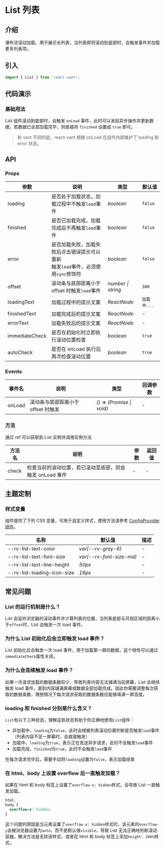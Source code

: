 # List 列表

## 介绍

瀑布流滚动加载，用于展示长列表，当列表即将滚动到底部时，会触发事件并加载更多列表项。

## 引入

```js
import { List } from 'react-vant';
```

## 代码演示

### 基础用法

List 组件滚动到底部时，会触发 `onLoad` 事件，此时可以发起异步操作并更新数据，若数据已全部加载完毕，则直接将 `finished` 设置成 `true` 即可。

> 和 vant 不同的是，react-vant 根据 onLoad 在组件内部维护了 loading 和 error 状态。

## API

### Props

| 参数 | 说明 | 类型 | 默认值 |
| --- | --- | --- | --- |
| loading | 是否处于加载状态，加载过程中不触发`load`事件 | _boolean_ | `false` |
| finished | 是否已加载完成，加载完成后不再触发`load`事件 | _boolean_ | `false` |
| error | 是否加载失败，加载失败后点击错误提示可以重新<br>触发`load`事件，必须使用`sync`修饰符 | _boolean_ | `false` |
| offset | 滚动条与底部距离小于 offset 时触发`load`事件 | _number \| string_ | `300` |
| loadingText | 加载过程中的提示文案 | _ReactNode_ | `加载中...` |
| finishedText | 加载完成后的提示文案 | _ReactNode_ | - |
| errorText | 加载失败后的提示文案 | _ReactNode_ | - |
| immediateCheck | 是否在初始化时立即执行滚动位置检查 | _boolean_ | `true` |
| autoCheck | 是否在 onLoad 执行后再次检查滚动位置 | _boolean_ | `true` |

### Events

| 事件名 | 说明                               | 类型                      | 回调参数 |
| ------ | ---------------------------------- | ------------------------- | -------- |
| onLoad | 滚动条与底部距离小于 offset 时触发 | _() => (Promise \| void)_ | -        |

### 方法

通过 ref 可以获取到 List 实例并调用实例方法

| 方法名 | 说明                                                     | 参数 | 返回值 |
| ------ | -------------------------------------------------------- | ---- | ------ |
| check  | 检查当前的滚动位置，若已滚动至底部，则会触发 onLoad 事件 | -    | -      |

## 主题定制

### 样式变量

组件提供了下列 CSS 变量，可用于自定义样式，使用方法请参考 [ConfigProvider 组件](#/zh-CN/config-provider)。

| 名称                        | 默认值                   | 描述 |
| --------------------------- | ------------------------ | ---- |
| --rv-list-text-color        | _var(--rv-gray-6)_       | -    |
| --rv-list-text-font-size    | _var(--rv-font-size-md)_ | -    |
| --rv-list-text-line-height  | _50px_                   | -    |
| --rv-list-loading-icon-size | _16px_                   | -    |

## 常见问题

### List 的运行机制是什么？

List 会监听浏览器的滚动事件并计算列表的位置，当列表底部与可视区域的距离小于`offset`时，List 会触发一次 load 事件。

### 为什么 List 初始化后会立即触发 load 事件？

List 初始化后会触发一次 load 事件，用于加载第一屏的数据，这个特性可以通过`immediateCheck`属性关闭。

### 为什么会连续触发 load 事件？

如果一次请求加载的数据条数较少，导致列表内容无法铺满当前屏幕，List 会继续触发 load 事件，直到内容铺满屏幕或数据全部加载完成。因此你需要调整每次获取的数据条数，理想情况下每次请求获取的数据条数应能够填满一屏高度。

### loading 和 finished 分别是什么含义？

`List`有以下三种状态，理解这些状态有助于你正确地使用`List`组件：

- 非加载中，`loading`为`false`，此时会根据列表滚动位置判断是否触发`load`事件（列表内容不足一屏幕时，会直接触发）
- 加载中，`loading`为`true`，表示正在发送异步请求，此时不会触发`load`事件
- 加载完成，`finished`为`true`，此时不会触发`load`事件

在每次请求完毕后，需要手动将`loading`设置为`false`，表示加载结束

### 在 html、body 上设置 overflow 后一直触发加载？

如果在 html 和 body 标签上设置了`overflow-x: hidden`样式，会导致 List 一直触发加载。

```css
html,
body {
  overflow-x: hidden;
}
```

这个问题的原因是当元素设置了`overflow-x: hidden`样式时，该元素的`overflow-y`会被浏览器设置为`auto`，而不是默认值`visible`，导致 List 无法正确地判断滚动容器。解决方法是去除该样式，或者在 html 和 body 标签上添加`height: 100%`样式。
